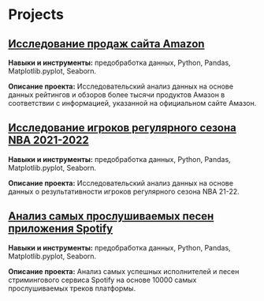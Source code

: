 # Projects

## [Исследование продаж сайта Amazon](https://github.com/tyoshkin/random_projects/blob/main/Amazon%20Sales.ipynb)
**Навыки и инструменты:** предобработка данных, Python, Pandas, Matplotlib.pyplot, Seaborn.

**Описание проекта:** Исследовательский анализ данных на основе данных рейтингов и обзоров более тысячи продуктов Амазон в соответствии с информацией, указанной на официальном сайте Амазон.



## [Исследование игроков регулярного сезона NBA 2021-2022](https://github.com/tyoshkin/random_projects/blob/main/NBA.ipynb)
**Навыки и инструменты:** предобработка данных, Python, Pandas, Matplotlib.pyplot, Seaborn.

**Описание проекта:** Исследовательский анализ данных на основе данных о результативности игроков регулярного сезона NBA 21-22. 



## [Анализ самых прослушиваемых песен приложения Spotify](https://github.com/tyoshkin/random_projects/blob/main/spotify.ipynb)
**Навыки и инструменты:** предобработка данных, Python, Pandas, Matplotlib.pyplot, Seaborn.

**Описание проекта:** Анализ самых успешных исполнителей и песен стримингового сервиса Spotify на основе 10000 самых прослушиваемых треков платформы.



